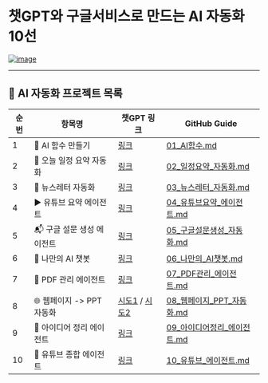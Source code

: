 # 챗GPT와 구글서비스로 만드는 AI 자동화 10선

[![image](https://github.com/user-attachments/assets/90abc6c7-0556-4993-84db-1f6b7fc15960)](https://dabidstudio.github.io/google_ai_automation/)

---

## 🔗 AI 자동화 프로젝트 목록

<div align="center">

| 순번 | 항목명                        | 챗GPT 링크                                                                                     | GitHub Guide |
|------|-------------------------------|--------------------------------------------------------------------------------------------------------|--------------|
| 1    | 🧩 AI 함수 만들기              | [링크](https://chatgpt.com/share/684432d2-5748-8006-a43d-be9ee236bbf7)                               | [01_AI함수.md](https://github.com/dabidstudio/google_ai_automation/blob/main/guides/01_AI%ED%95%A8%EC%88%98.md) |
| 2    | 📅 오늘 일정 요약 자동화       | [링크](https://chatgpt.com/share/684432e7-0630-8006-8ac5-edbdd87d3e19)                               | [02_일정요약_자동화.md](https://github.com/dabidstudio/google_ai_automation/blob/main/guides/02_%EC%9D%BC%EC%A0%95%EC%9A%94%EC%95%BD_%EC%9E%90%EB%8F%99%ED%99%94.md) |
| 3    | 📰 뉴스레터 자동화             | [링크](https://chatgpt.com/share/6841a508-eb9c-8006-88d7-8e1a83981964)                               | [03_뉴스레터_자동화.md](https://github.com/dabidstudio/google_ai_automation/blob/main/guides/03_%EB%89%B4%EC%8A%A4%EB%A0%88%ED%84%B0_%EC%9E%90%EB%8F%99%ED%99%94.md) |
| 4    | ▶️ 유튜브 요약 에이전트        | [링크](https://chatgpt.com/share/684440a0-c8e4-8006-8790-2a5cc51e21c8)                               | [04_유튜브요약_에이전트.md](https://github.com/dabidstudio/google_ai_automation/blob/main/guides/04_%EC%9C%A0%ED%8A%9C%EB%B8%8C%EC%9A%94%EC%95%BD_%EC%97%90%EC%9D%B4%EC%A0%84%ED%8A%B8.md) |
| 5    | 📬 구글 설문 생성 에이전트     | [링크](https://chatgpt.com/share/684445bf-27b4-8006-88ff-72f958565082)                               | [05_구글설문생성_자동화.md](https://github.com/dabidstudio/google_ai_automation/blob/main/guides/05_%EA%B5%AC%EA%B8%80%EC%84%A4%EB%AC%B8%EC%83%9D%EC%84%B1_%EC%9E%90%EB%8F%99%ED%99%94.md) |
| 6    | 💬 나만의 AI 챗봇             | [링크](https://chatgpt.com/share/684445a7-417c-8006-b309-7d7124dbca28)                               | [06_나만의_AI챗봇.md](https://github.com/dabidstudio/google_ai_automation/blob/main/guides/06_%EB%82%98%EB%A7%8C%EC%9D%98_AI%EC%B1%97%EB%B4%87.md) |
| 7    | 📄 PDF 관리 에이전트           | [링크](https://chatgpt.com/share/68444a07-d6bc-8006-af63-6afeb0adcfc1)                               | [07_PDF관리_에이전트.md](https://github.com/dabidstudio/google_ai_automation/blob/main/guides/07_PDF%EA%B4%80%EB%A6%AC_%EC%97%90%EC%9D%B4%EC%A0%84%ED%8A%B8.md) |
| 8    | 🌐 웹페이지 -> PPT 자동화      | [시도1](https://chatgpt.com/share/68444e3b-6214-8006-84e7-d1ca3dbc3713) / [시도2](https://chatgpt.com/share/68444e71-1640-8006-8b29-94ed02ef10b1) | [08_웹페이지_PPT_자동화.md](https://github.com/dabidstudio/google_ai_automation/blob/main/guides/08_%EC%9B%B9%ED%8E%98%EC%9D%B4%EC%A7%80_PPT_%EC%9E%90%EB%8F%99%ED%99%94.md) |
| 9    | 🧠 아이디어 정리 에이전트      | [링크](https://chatgpt.com/share/684454bb-a78c-8006-93a7-a2d853c41e47)                               | [09_아이디어정리_에이전트.md](https://github.com/dabidstudio/google_ai_automation/blob/main/guides/09_%EC%95%84%EC%9D%B4%EB%94%94%EC%96%B4%EC%A0%95%EB%A6%AC_%EC%97%90%EC%9D%B4%EC%A0%84%ED%8A%B8.md) |
| 10   | 🧠 유튜브 종합 에이전트        | [링크](https://chatgpt.com/share/68445774-c7cc-8006-824b-6c23ed9af998)                               | [10_유튜브_에이전트.md](https://github.com/dabidstudio/google_ai_automation/blob/main/guides/10_%EC%9C%A0%ED%8A%9C%EB%B8%8C_%EC%97%90%EC%9D%B4%EC%A0%84%ED%8A%B8.md) |

</div>
